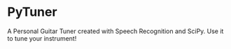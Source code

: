 # PyTuner
A Personal Guitar Tuner created with Speech Recognition and SciPy. Use it to tune your instrument!
